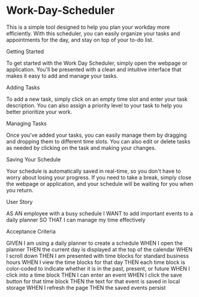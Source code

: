 # Work-Day-Scheduler

This is a simple tool designed to help you plan your workday more efficiently. With this scheduler, you can easily organize your tasks and appointments for the day, and stay on top of your to-do list.

Getting Started

To get started with the Work Day Scheduler, simply open the webpage or application. You'll be presented with a clean and intuitive interface that makes it easy to add and manage your tasks.

Adding Tasks

To add a new task, simply click on an empty time slot and enter your task description. You can also assign a priority level to your task to help you better prioritize your work.

Managing Tasks

Once you've added your tasks, you can easily manage them by dragging and dropping them to different time slots. You can also edit or delete tasks as needed by clicking on the task and making your changes.

Saving Your Schedule

Your schedule is automatically saved in real-time, so you don't have to worry about losing your progress. If you need to take a break, simply close the webpage or application, and your schedule will be waiting for you when you return.


User Story

AS AN employee with a busy schedule
I WANT to add important events to a daily planner
SO THAT I can manage my time effectively

Acceptance Criteria

GIVEN I am using a daily planner to create a schedule
WHEN I open the planner
THEN the current day is displayed at the top of the calendar
WHEN I scroll down
THEN I am presented with time blocks for standard business hours
WHEN I view the time blocks for that day
THEN each time block is color-coded to indicate whether it is in the past, present, or future
WHEN I click into a time block
THEN I can enter an event
WHEN I click the save button for that time block
THEN the text for that event is saved in local storage
WHEN I refresh the page
THEN the saved events persist